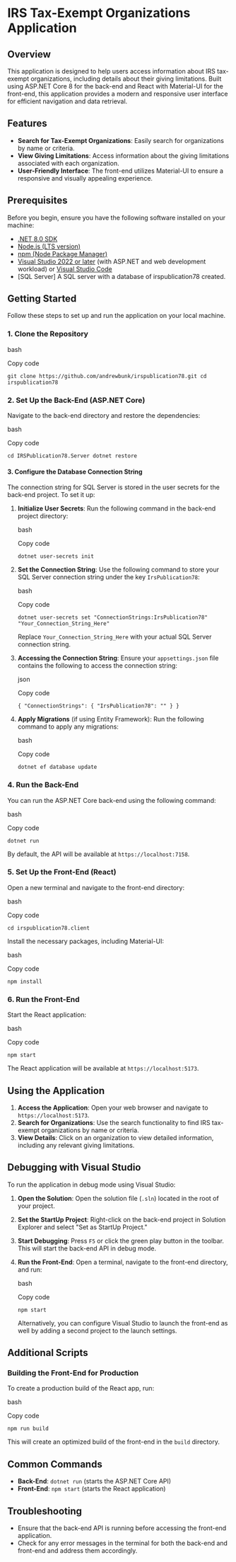 IRS Tax-Exempt Organizations Application
========================================

Overview
--------

This application is designed to help users access information about IRS tax-exempt organizations, including details about their giving limitations. Built using ASP.NET Core 8 for the back-end and React with Material-UI for the front-end, this application provides a modern and responsive user interface for efficient navigation and data retrieval.

Features
--------

-   **Search for Tax-Exempt Organizations**: Easily search for organizations by name or criteria.
-   **View Giving Limitations**: Access information about the giving limitations associated with each organization.
-   **User-Friendly Interface**: The front-end utilizes Material-UI to ensure a responsive and visually appealing experience.

Prerequisites
-------------

Before you begin, ensure you have the following software installed on your machine:

-   [.NET 8.0 SDK](https://dotnet.microsoft.com/download)
-   [Node.js (LTS version)](https://nodejs.org/)
-   [npm (Node Package Manager)](https://www.npmjs.com/get-npm)
-   [Visual Studio 2022 or later](https://visualstudio.microsoft.com/) (with ASP.NET and web development workload) or [Visual Studio Code](https://code.visualstudio.com/)
-   [SQL Server] A SQL server with a database of irspublication78 created.

Getting Started
---------------

Follow these steps to set up and run the application on your local machine.

### 1\. Clone the Repository

bash

Copy code

`git clone https://github.com/andrewbunk/irspublication78.git
cd irspublication78`

### 2\. Set Up the Back-End (ASP.NET Core)

Navigate to the back-end directory and restore the dependencies:

bash

Copy code

`cd IRSPublication78.Server
dotnet restore`

#### 3\. Configure the Database Connection String

The connection string for SQL Server is stored in the user secrets for the back-end project. To set it up:

1.  **Initialize User Secrets**: Run the following command in the back-end project directory:

    bash

    Copy code

    `dotnet user-secrets init`

2.  **Set the Connection String**: Use the following command to store your SQL Server connection string under the key `IrsPublication78`:

    bash

    Copy code

    `dotnet user-secrets set "ConnectionStrings:IrsPublication78" "Your_Connection_String_Here"`

    Replace `Your_Connection_String_Here` with your actual SQL Server connection string.

3.  **Accessing the Connection String**: Ensure your `appsettings.json` file contains the following to access the connection string:

    json

    Copy code

    `{
      "ConnectionStrings": {
        "IrsPublication78": ""
      }
    }`

4.  **Apply Migrations** (if using Entity Framework): Run the following command to apply any migrations:

    bash

    Copy code

    `dotnet ef database update`

### 4\. Run the Back-End

You can run the ASP.NET Core back-end using the following command:

bash

Copy code

`dotnet run`

By default, the API will be available at `https://localhost:7158`.

### 5\. Set Up the Front-End (React)

Open a new terminal and navigate to the front-end directory:

bash

Copy code

`cd irspublication78.client`

Install the necessary packages, including Material-UI:

bash

Copy code

`npm install`

### 6\. Run the Front-End

Start the React application:

bash

Copy code

`npm start`

The React application will be available at `https://localhost:5173`.

Using the Application
---------------------

1.  **Access the Application**: Open your web browser and navigate to `https://localhost:5173`.
2.  **Search for Organizations**: Use the search functionality to find IRS tax-exempt organizations by name or criteria.
3.  **View Details**: Click on an organization to view detailed information, including any relevant giving limitations.

Debugging with Visual Studio
----------------------------

To run the application in debug mode using Visual Studio:

1.  **Open the Solution**: Open the solution file (`.sln`) located in the root of your project.

2.  **Set the StartUp Project**: Right-click on the back-end project in Solution Explorer and select "Set as StartUp Project."

3.  **Start Debugging**: Press `F5` or click the green play button in the toolbar. This will start the back-end API in debug mode.

4.  **Run the Front-End**: Open a terminal, navigate to the front-end directory, and run:

    bash

    Copy code

    `npm start`

    Alternatively, you can configure Visual Studio to launch the front-end as well by adding a second project to the launch settings.

Additional Scripts
------------------

### Building the Front-End for Production

To create a production build of the React app, run:

bash

Copy code

`npm run build`

This will create an optimized build of the front-end in the `build` directory.

Common Commands
---------------

-   **Back-End**: `dotnet run` (starts the ASP.NET Core API)
-   **Front-End**: `npm start` (starts the React application)

Troubleshooting
---------------

-   Ensure that the back-end API is running before accessing the front-end application.
-   Check for any error messages in the terminal for both the back-end and front-end and address them accordingly.
